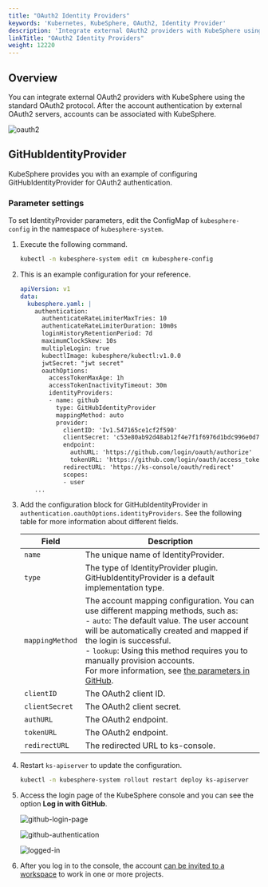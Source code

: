 ```yaml
---
title: "OAuth2 Identity Providers"
keywords: 'Kubernetes, KubeSphere, OAuth2, Identity Provider'
description: 'Integrate external OAuth2 providers with KubeSphere using the standard OAuth2 protocol.'
linkTitle: "OAuth2 Identity Providers"
weight: 12220
---
```


## Overview

You can integrate external OAuth2 providers with KubeSphere using the standard OAuth2 protocol. After the account authentication by external OAuth2 servers, accounts can be associated with KubeSphere. 

![oauth2](/images/docs/access-control-and-account-management/oauth2-identity-provider/oauth2.svg)

## GitHubIdentityProvider

KubeSphere provides you with an example of configuring GitHubIdentityProvider for OAuth2 authentication.

### Parameter settings

To set IdentityProvider parameters, edit the ConfigMap of `kubesphere-config` in the namespace of `kubesphere-system`.

1. Execute the following command.

   ```bash
   kubectl -n kubesphere-system edit cm kubesphere-config
   ```

2. This is an example configuration for your reference.

   ```yaml
   apiVersion: v1
   data:
     kubesphere.yaml: |
       authentication:
         authenticateRateLimiterMaxTries: 10
         authenticateRateLimiterDuration: 10m0s
         loginHistoryRetentionPeriod: 7d
         maximumClockSkew: 10s
         multipleLogin: true
         kubectlImage: kubesphere/kubectl:v1.0.0
         jwtSecret: "jwt secret"
         oauthOptions:
           accessTokenMaxAge: 1h
           accessTokenInactivityTimeout: 30m
           identityProviders:
           - name: github
             type: GitHubIdentityProvider
             mappingMethod: auto
             provider:
               clientID: 'Iv1.547165ce1cf2f590'
               clientSecret: 'c53e80ab92d48ab12f4e7f1f6976d1bdc996e0d7'
               endpoint:
                 authURL: 'https://github.com/login/oauth/authorize'
                 tokenURL: 'https://github.com/login/oauth/access_token'
               redirectURL: 'https://ks-console/oauth/redirect'
               scopes:
               - user
       ...
   ```

3. Add the configuration block for GitHubIdentityProvider in `authentication.oauthOptions.identityProviders`. See the following table for more information about different fields.

   | Field           | Description                                                  |
   | --------------- | ------------------------------------------------------------ |
   | `name`          | The unique name of IdentityProvider.                         |
   | `type`          | The type of IdentityProvider plugin. GitHubIdentityProvider is a default implementation type. |
   | `mappingMethod` | The account mapping configuration. You can use different mapping methods, such as:<br/>- `auto`: The default value. The user account will be automatically created and mapped if the login is successful. <br/>- `lookup`: Using this method requires you to manually provision accounts. <br/>For more information, see [the parameters in GitHub](https://github.com/kubesphere/kubesphere/blob/master/pkg/apiserver/authentication/oauth/oauth_options.go#L37-L44). |
   | `clientID`      | The OAuth2 client ID.                                        |
   | `clientSecret`  | The OAuth2 client secret.                                    |
   | `authURL`       | The OAuth2 endpoint.                                         |
   | `tokenURL`      | The OAuth2 endpoint.                                         |
   | `redirectURL`   | The redirected URL to ks-console.                            |

4. Restart `ks-apiserver` to update the configuration.

   ```bash
   kubectl -n kubesphere-system rollout restart deploy ks-apiserver
   ```

5. Access the login page of the KubeSphere console and you can see the option **Log in with GitHub**.

   ![github-login-page](/images/docs/access-control-and-account-management/oauth2-identity-provider/github-login-page.png)

   ![github-authentication](/images/docs/access-control-and-account-management/oauth2-identity-provider/github-authentication.jpg)

   ![logged-in](/images/docs/access-control-and-account-management/oauth2-identity-provider/logged-in.png)

6. After you log in to the console, the account [can be invited to a workspace](../../workspace-administration/role-and-member-management/) to work in one or more projects.